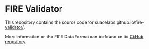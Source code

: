 FIRE Validator
==============

This repository contains the source code for
[suadelabs.github.io/fire-validator/](https://suadelabs.github.com/fire-validator/).

More information on the FIRE Data Format can be found on its [GitHub repository](https://github.com/SuadeLabs/fire).
